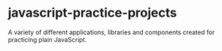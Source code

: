 # javascript-practice-projects

A variety of different applications, libraries and components created for practicing plain JavaScript.
 

